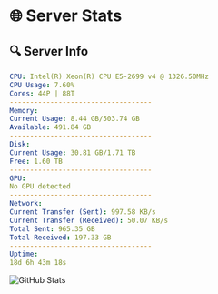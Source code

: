 # 🌐 Server Stats
## 🔍 Server Info
```yaml
CPU: Intel(R) Xeon(R) CPU E5-2699 v4 @ 1326.50MHz
CPU Usage: 7.60%
Cores: 44P | 88T
-----------------------------------
Memory:
Current Usage: 8.44 GB/503.74 GB
Available: 491.84 GB
-----------------------------------
Disk:
Current Usage: 30.81 GB/1.71 TB
Free: 1.60 TB
-----------------------------------
GPU:
No GPU detected
-----------------------------------
Network:
Current Transfer (Sent): 997.58 KB/s
Current Transfer (Received): 50.07 KB/s
Total Sent: 965.35 GB
Total Received: 197.33 GB
-----------------------------------
Uptime:
18d 6h 43m 18s
```
![GitHub Stats](https://img.shields.io/badge/Updated-2025-05-07_23:52:06-blue)
